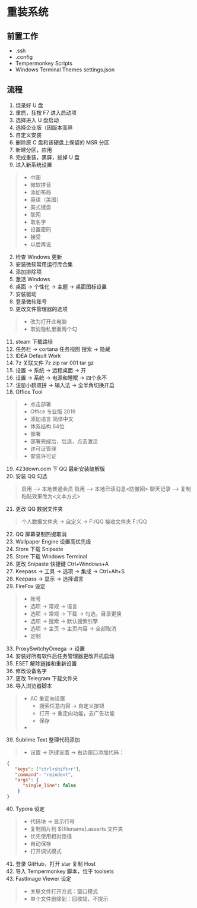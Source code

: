 # 重装系统

## 前置工作

- .ssh
- .config
- Tempermonkey Scripts
- Windows Terminal Themes settings.json

## 流程

1. 烧录好 U 盘
2. 重启，狂按 F7 进入启动项
3. 选择进入 U 盘启动
4. 选择企业版（因版本而异
5. 自定义安装
6. 删除原 C 盘和该硬盘上保留的 MSR 分区
7. 新建分区，应用
8. 完成重装，黑屏，拔掉 U 盘
9. 进入新系统设置
> - 中国
> - 微软拼音
> - 添加布局
> - 英语（美国）
> - 美式键盘
> - 联网
> - 取名字
> - 设置密码
> - 接受
> - 以后再说

2. 检查 Windows 更新
3. 安装微软常用运行库合集
4. 添加排除项
6. 激活 Windows
7. 桌面 -> 个性化 -> 主题 -> 桌面图标设置
8. 安装驱动
9. 登录微软账号
10. 更改文件管理器的选项
> - 改为打开此电脑
> - 取消隐私里面两个勾

11. steam 下载路径
12. 任务栏 -> cortana 任务视图 搜索 -> 隐藏
13. IDEA Default Work
14. 7z 关联文件 7z zip rar 001 tar gz
15. 设置 -> 系统 -> 远程桌面 -> 开
16. 设置 -> 系统 -> 电源和睡眠 -> 四个永不
17. 注册小鹤双拼 -> 输入法 -> 全半角切换开启
18. Office Tool
  > - 点击部署
  > - Office 专业版 2019
  > - 添加语言 简体中文
  > - 体系结构 64位
  > - 部署
  > - 部署完成后，后退，点击激活
  > - 许可证管理
  > - 安装许可证
19. 423down.com 下 QQ 最新安装破解版
20. 安装 QQ 勾选
  > 启用 --> 本地普通会员<VIP>
  > 启用 --> 本地已读消息<防撤回>
  > 聊天记录 --> 复制粘贴效果改为<文本方式>
21. 更改 QQ 数据文件夹
  > 个人数据文件夹 -> 自定义 -> F:/QQ
  > 接收文件夹 F:/QQ
22. QQ 屏幕录制热键取消
23. Wallpaper Engine 设置高优先级
24. Store 下载 Snipaste
25. Store 下载 Windows Terminal
25. 更改 Snipaste 快捷键 Ctrl+Windows+A
26. Keepass -> 工具 -> 选项 -> 集成 -> Ctrl+Alt+S
27. Keepass -> 显示 -> 选择语言
28. FireFox 设定
> - 账号
> - 选项 -> 常规 -> 语言
> - 选项 -> 常规 -> 下载 -> 勾选，目录更换
> - 选项 -> 搜索 -> 默认搜索引擎
> - 选项 -> 主页 -> 主页内容 -> 全部取消
> - 定制

33. ProxySwitchyOmega -> 设置
34. 安装好所有软件后任务管理器更改开机启动
35. ESET 解除链接和重新设置
36. 修改设备名字
37. 更改 Telegram 下载文件夹
38. 导入浏览器脚本
> - AC 重定向设置
>   - 搜索任意内容 -> 自定义按钮
>   - 打开 -> 重定向功能，去广告功能
>   - 保存
> - 

39. Sublime Text 整理代码添加
> - 设置 -> 热键设置 -> 右边窗口添加代码：
```json
{
   "keys": ["ctrl+shift+r"],
   "command": "reindent", 
   "args": {
      "single_line": false
    }
}
```
40. Typora 设定
> - 代码块 -> 显示行号
> - 复制图片到 ${filename}.asserts 文件夹
> - 优先使用相对路径
> - 自动保存
> - 打开调试模式

41. 登录 GitHub，打开 star 复制 Host
42. 导入 Tempermonkey 脚本，位于 toolsets
43. FastImage Viewer 设定
> - 关联文件打开方式：窗口模式
> - 单个文件删除到：回收站，不提示